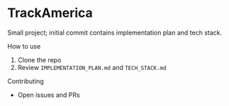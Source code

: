 # TrackAmerica

Small project; initial commit contains implementation plan and tech stack.

How to use
1. Clone the repo
2. Review `IMPLEMENTATION_PLAN.md` and `TECH_STACK.md`

Contributing
- Open issues and PRs
